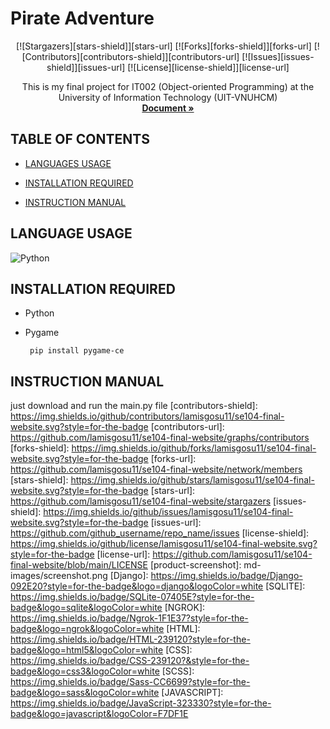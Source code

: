 # Pirate Adventure
 
<a name="readme-top"></a>

<div align="center">
  
  [![Stargazers][stars-shield]][stars-url]
  [![Forks][forks-shield]][forks-url]
  [![Contributors][contributors-shield]][contributors-url]
  [![Issues][issues-shield]][issues-url]
  [![License][license-shield]][license-url]
  
</div>


  <p align="center">
    This is my final project for IT002 (Object-oriented Programming) at the University of Information Technology (UIT-VNUHCM)
    <br />
    <a href="https://github.com/chisngooo/IT002-PirateAdventure"><strong>Document »</strong></a>
    <br />

  </p>
</div>

## TABLE OF CONTENTS

<!-- [Ý tưởng](#ý-tưởng) -->
- [LANGUAGES USAGE](#LANGUAGE-USAGE)

- [INSTALLATION REQUIRED](#INSTALLATION-REQUIRED)

- [INSTRUCTION MANUAL](#INSTRUCTION-MANUAL)

<!-- ABOUT THE PROJECT -->

<!--## Ý tưởng

<!-- [![Product Name Screen Shot][product-screenshot]](https://example.com) 

<!-- [![Product Name Screen Shot][product-screenshot]](https://example.com) 

viết đại cái gì vô đây nè

<p align="right">(<a href="#readme-top">Lên đầu trang</a>)</p> -->

## LANGUAGE USAGE

<!-- - [![Flutter][flutter]][flutter-url]
- [![Firebase][firebase]][firebase-url] -->

![Python](https://img.shields.io/badge/python-3670A0?style=for-the-badge&logo=python&logoColor=ffdd54)


<!-- GETTING STARTED -->


## INSTALLATION REQUIRED

- Python
- Pygame
  
  ```shell
   pip install pygame-ce

## INSTRUCTION MANUAL
just download and run the main.py file
[contributors-shield]: https://img.shields.io/github/contributors/lamisgosu11/se104-final-website.svg?style=for-the-badge
[contributors-url]: https://github.com/lamisgosu11/se104-final-website/graphs/contributors
[forks-shield]: https://img.shields.io/github/forks/lamisgosu11/se104-final-website.svg?style=for-the-badge
[forks-url]: https://github.com/lamisgosu11/se104-final-website/network/members
[stars-shield]: https://img.shields.io/github/stars/lamisgosu11/se104-final-website.svg?style=for-the-badge
[stars-url]: https://github.com/lamisgosu11/se104-final-website/stargazers
[issues-shield]: https://img.shields.io/github/issues/lamisgosu11/se104-final-website.svg?style=for-the-badge
[issues-url]: https://github.com/github_username/repo_name/issues
[license-shield]: https://img.shields.io/github/license/lamisgosu11/se104-final-website.svg?style=for-the-badge
[license-url]: https://github.com/lamisgosu11/se104-final-website/blob/main/LICENSE
[product-screenshot]: md-images/screenshot.png
[Django]: https://img.shields.io/badge/Django-092E20?style=for-the-badge&logo=django&logoColor=white
[SQLITE]: https://img.shields.io/badge/SQLite-07405E?style=for-the-badge&logo=sqlite&logoColor=white
[NGROK]: https://img.shields.io/badge/Ngrok-1F1E37?style=for-the-badge&logo=ngrok&logoColor=white
[HTML]: https://img.shields.io/badge/HTML-239120?style=for-the-badge&logo=html5&logoColor=white
[CSS]: https://img.shields.io/badge/CSS-239120?&style=for-the-badge&logo=css3&logoColor=white
[SCSS]: https://img.shields.io/badge/Sass-CC6699?style=for-the-badge&logo=sass&logoColor=white
[JAVASCRIPT]: https://img.shields.io/badge/JavaScript-323330?style=for-the-badge&logo=javascript&logoColor=F7DF1E

